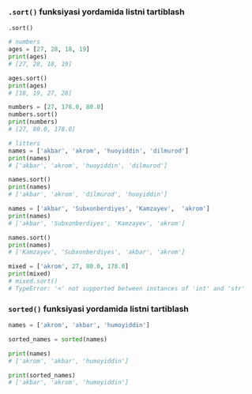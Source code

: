 ### `.sort()` funksiyasi yordamida listni tartiblash

`.sort()`

```python
# numbers
ages = [27, 28, 18, 19]
print(ages)
# [27, 28, 18, 19]

ages.sort()
print(ages)
# [18, 19, 27, 28]

numbers = [27, 178.0, 80.0]
numbers.sort()
print(numbers)
# [27, 80.0, 178.0]
```

```python
# litters
names = ['akbar', 'akrom', 'huoyiddin', 'dilmurod']
print(names)
# ['akbar', 'akrom', 'huoyiddin', 'dilmurod']

names.sort()
print(names)
# ['akbar', 'akrom', 'dilmurod', 'huoyiddin']

names = ['akbar', 'Subxonberdiyes', 'Kamzayev',  'akrom']
print(names)
# ['akbar', 'Subxonberdiyes', 'Kamzayev', 'akrom']

names.sort()
print(names)
# ['Kamzayev', 'Subxonberdiyes', 'akbar', 'akrom']

```

```python
mixed = ['akrom', 27, 80.0, 178.0]
print(mixed)
# mixed.sort()
# TypeError: '<' not supported between instances of 'int' and 'str'
```

### `sorted()` funksiyasi yordamida listni tartiblash

```python
names = ['akrom', 'akbar', 'humoyiddin']

sorted_names = sorted(names)

print(names)
# ['akrom', 'akbar', 'humoyiddin']

print(sorted_names)
# ['akbar', 'akrom', 'humoyiddin']
```
